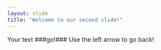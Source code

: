 ```yaml
---
layout: slide
title: "Welcome to our second slide!"
---
```

Your text ###go!###
Use the left arrow to go back!
